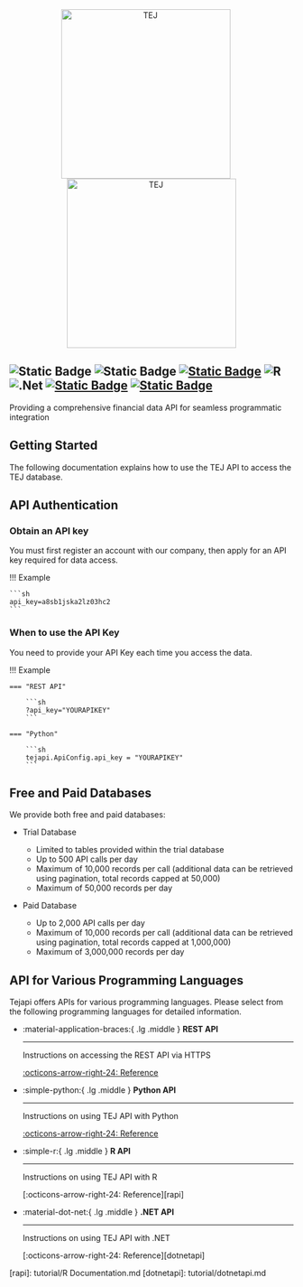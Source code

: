 <div align="center">
    <img src="https://hackmd.io/_uploads/r1pXuw6nA.png" width="300" alt="TEJ" style="margin-right: 20px;"">
    <img src="https://hackmd.io/_uploads/r1pXuw6nA.png" width="300" alt="TEJ">
</div>

![Static Badge](https://img.shields.io/badge/3.11.9-3776AB?style=for-the-badge&logo=python&label=python&labelColor=%23F7D750)
![Static Badge](https://img.shields.io/badge/pandas-150458?style=for-the-badge&logo=pandas)
[![Static Badge](https://img.shields.io/badge/0.1.31-3776AB?style=for-the-badge&logo=tejapi&label=tejapi&labelColor=%23F7D750)](https://pypi.org/project/tejapi/#description)
![R](https://img.shields.io/badge/r-%23276DC3.svg?style=for-the-badge&logo=r&logoColor=white)
![.Net](https://img.shields.io/badge/.NET-5C2D91?style=for-the-badge&logo=.net&logoColor=white)
[![Static Badge](https://img.shields.io/badge/1.0.3-5C2D91?style=for-the-badge&logo=Tejapi.NET&label=Tejapi.NET&labelColor=%23F7D750)](https://www.nuget.org/packages/Tejapi.NET)
[![Static Badge](https://img.shields.io/badge/1.0.2-5C2D91?style=for-the-badge&logo=Tejapi.NET4&label=Tejapi.NET4&labelColor=%23F7D750)](https://www.nuget.org/packages/Tejapi.NET4)
---

Providing a comprehensive financial data API for seamless programmatic integration

## Getting Started
The following documentation explains how to use the TEJ API to access the TEJ database.

## API Authentication

### Obtain an API key
You must first register an account with our company, then apply for an API key required for data access.

!!! Example

    ```sh
    api_key=a8sb1jska2lz03hc2
    ```

### When to use the API Key
You need to provide your API Key each time you access the data.

!!! Example

    === "REST API"

        ```sh
        ?api_key="YOURAPIKEY"
        ```

    === "Python"

        ```sh
        tejapi.ApiConfig.api_key = "YOURAPIKEY"
        ```

## Free and Paid Databases
We provide both free and paid databases:

- Trial Database
    - Limited to tables provided within the trial database
    - Up to 500 API calls per day
    - Maximum of 10,000 records per call (additional data can be retrieved using pagination, total records capped at 50,000)
    - Maximum of 50,000 records per day

- Paid Database
    - Up to 2,000 API calls per day
    - Maximum of 10,000 records per call (additional data can be retrieved using pagination, total records capped at 1,000,000)
    - Maximum of 3,000,000 records per day

## API for Various Programming Languages
Tejapi offers APIs for various programming languages. Please select from the following programming languages for detailed information.

<div class="grid cards" markdown>

-   :material-application-braces:{ .lg .middle } __REST API__

    ---

    Instructions on accessing the REST API via HTTPS

    [:octicons-arrow-right-24: Reference][restapi]

-   :simple-python:{ .lg .middle } __Python API__

    ---

    Instructions on using TEJ API with Python

    [:octicons-arrow-right-24: Reference][pythonapi]

-   :simple-r:{ .lg .middle } __R API__

    ---

    Instructions on using TEJ API with R

    [:octicons-arrow-right-24: Reference][rapi]

-   :material-dot-net:{ .lg .middle } __.NET API__

    ---

    Instructions on using TEJ API with .NET

    [:octicons-arrow-right-24: Reference][dotnetapi]

</div>

<!-- 路徑相對於文檔根目錄 -->
[restapi]: tutorial/restapi.md
[pythonapi]: tutorial/tej_api_python_en.md
[rapi]: tutorial/R Documentation.md
[dotnetapi]: tutorial/dotnetapi.md